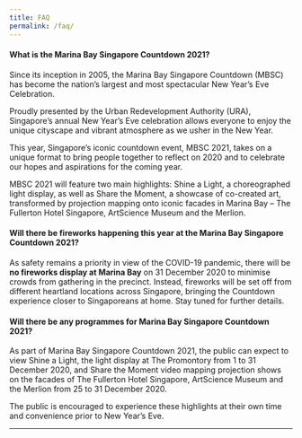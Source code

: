 ```yaml
---
title: FAQ
permalink: /faq/
---
```


#### What is the Marina Bay Singapore Countdown 2021?

Since its inception in 2005, the Marina Bay Singapore Countdown (MBSC) has become the nation’s largest and most spectacular New Year’s Eve Celebration.

Proudly presented by the Urban Redevelopment Authority (URA), Singapore’s annual New Year’s Eve celebration allows everyone to enjoy the unique cityscape and vibrant atmosphere as we usher in the New Year.

This year, Singapore’s iconic countdown event, MBSC 2021, takes on a unique format to bring people together to reflect on 2020 and to celebrate our hopes and aspirations for the coming year.

MBSC 2021 will feature two main highlights: Shine a Light, a choreographed light display, as well as Share the Moment, a showcase of co-created art, transformed by projection mapping onto iconic facades in Marina Bay – The Fullerton Hotel Singapore, ArtScience Museum and the Merlion.

#### Will there be fireworks happening this year at the Marina Bay Singapore Countdown 2021?

As safety remains a priority in view of the COVID-19 pandemic, there will be **no fireworks display at Marina Bay** on 31 December 2020 to minimise crowds from gathering in the precinct. Instead, fireworks will be set off from different heartland locations across Singapore, bringing the Countdown experience closer to Singaporeans at home. Stay tuned for further details. 

#### Will there be any programmes for Marina Bay Singapore Countdown 2021?

As part of Marina Bay Singapore Countdown 2021, the public can expect to view Shine a Light, the light display at The Promontory from 1 to 31 December 2020, and Share the Moment video mapping projection shows on the facades of The Fullerton Hotel Singapore, ArtScience Museum and the Merlion from 25 to 31 December 2020.

The public is encouraged to experience these highlights at their own time and convenience prior to New Year’s Eve.


---
